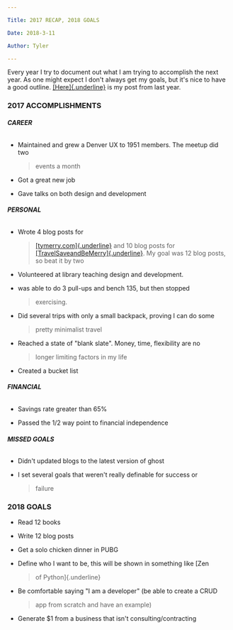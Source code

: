 ```yaml
---

Title: 2017 RECAP, 2018 GOALS

Date: 2018-3-11

Author: Tyler

---
```


Every year I try to document out what I am trying to accomplish the next
year. As one might expect I don\'t always get my goals, but it\'s nice
to have a good outline.
[[Here]{.underline}](http://tymerry.com/2016-accomplishments-and-2017-goals/)
is my post from last year.

### **2017 ACCOMPLISHMENTS**

###### **CAREER**

-   Maintained and grew a Denver UX to 1951 members. The meetup did two
    > events a month

-   Got a great new job

-   Gave talks on both design and development

###### **PERSONAL**

-   Wrote 4 blog posts for
    > [[tymerry.com]{.underline}](https://www.tymerry.com/2017-recap-2018-goals/tymerry.com)
    > and 10 blog posts for
    > [[TravelSaveandBeMerry]{.underline}](http://travelsaveandbemerry.com/).
    > My goal was 12 blog posts, so beat it by two

-   Volunteered at library teaching design and development.

-   was able to do 3 pull-ups and bench 135, but then stopped
    > exercising.

-   Did several trips with only a small backpack, proving I can do some
    > pretty minimalist travel

-   Reached a state of \"blank slate\". Money, time, flexibility are no
    > longer limiting factors in my life

-   Created a bucket list

###### **FINANCIAL**

-   Savings rate greater than 65%

-   Passed the 1/2 way point to financial independence

###### **MISSED GOALS**

-   Didn\'t updated blogs to the latest version of ghost

-   I set several goals that weren\'t really definable for success or
    > failure

### **2018 GOALS**

-   Read 12 books

-   Write 12 blog posts

-   Get a solo chicken dinner in PUBG

-   Define who I want to be, this will be shown in something like [Zen
    > of Python]{.underline}

-   Be comfortable saying \"I am a developer\" (be able to create a CRUD
    > app from scratch and have an example)

-   Generate \$1 from a business that isn\'t consulting/contracting
